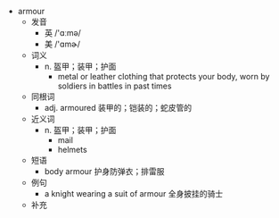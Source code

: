 - armour
  - 发音
    - 英 /'ɑːmə/
    - 美 /'ɑmɚ/
  - 词义
    - n. 盔甲；装甲；护面
      - metal or leather clothing that protects your body, worn by soldiers in battles in past times
  - 同根词
    - adj. armoured 装甲的；铠装的；蛇皮管的
  - 近义词
    - n. 盔甲；装甲；护面
      - mail
      - helmets
  - 短语
    - body armour 护身防弹衣；排雷服
  - 例句
    - a knight wearing a suit of armour 全身披挂的骑士
  - 补充